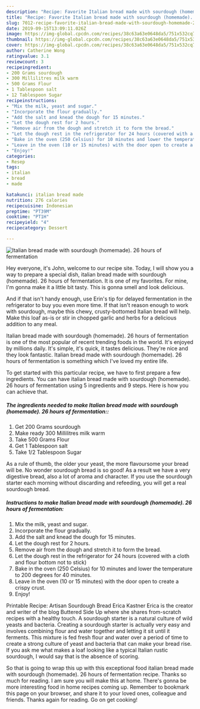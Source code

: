 ```yaml
---
description: "Recipe: Favorite Italian bread made ​​with sourdough (homemade). 26 hours of fermentation"
title: "Recipe: Favorite Italian bread made ​​with sourdough (homemade). 26 hours of fermentation"
slug: 7012-recipe-favorite-italian-bread-made-with-sourdough-homemade-26-hours-of-fermentation
date: 2019-09-15T13:09:11.026Z
image: https://img-global.cpcdn.com/recipes/38c63a63e0648da5/751x532cq70/italian-bread-made-with-sourdough-homemade-26-hours-of-fermentation-recipe-main-photo.jpg
thumbnail: https://img-global.cpcdn.com/recipes/38c63a63e0648da5/751x532cq70/italian-bread-made-with-sourdough-homemade-26-hours-of-fermentation-recipe-main-photo.jpg
cover: https://img-global.cpcdn.com/recipes/38c63a63e0648da5/751x532cq70/italian-bread-made-with-sourdough-homemade-26-hours-of-fermentation-recipe-main-photo.jpg
author: Catherine Wong
ratingvalue: 3.1
reviewcount: 3
recipeingredient:
- 200 Grams sourdough
- 300 Millilitres milk warm
- 500 Grams Flour
- 1 Tablespoon salt
- 12 Tablespoon Sugar
recipeinstructions:
- "Mix the milk, yeast and sugar."
- "Incorporate the flour gradually."
- "Add the salt and knead the dough for 15 minutes."
- "Let the dough rest for 2 hours."
- "Remove air from the dough and stretch it to form the bread."
- "Let the dough rest in the refrigerator for 24 hours (covered with a cloth and flour bottom not to stick)"
- "Bake in the oven (250 Celsius) for 10 minutes and lower the temperature to 200 degrees for 40 minutes."
- "Leave in the oven (10 or 15 minutes) with the door open to create a crispy crust."
- "Enjoy!"
categories:
- Resep
tags:
- italian
- bread
- made

katakunci: italian bread made
nutrition: 276 calories
recipecuisine: Indonesian
preptime: "PT39M"
cooktime: "PT1H"
recipeyield: "4"
recipecategory: Dessert

---
```



![Italian bread made ​​with sourdough (homemade). 26 hours of fermentation](https://img-global.cpcdn.com/recipes/38c63a63e0648da5/751x532cq70/italian-bread-made-with-sourdough-homemade-26-hours-of-fermentation-recipe-main-photo.jpg)

Hey everyone, it's John, welcome to our recipe site. Today, I will show you a way to prepare a special dish, italian bread made ​​with sourdough (homemade). 26 hours of fermentation. It is one of my favorites. For mine, I'm gonna make it a little bit tasty. This is gonna smell and look delicious.

And if that isn&#39;t handy enough, use Erin&#39;s tip for delayed fermentation in the refrigerator to buy you even more time. If that isn&#39;t reason enough to work with sourdough, maybe this chewy, crusty-bottomed Italian bread will help. Make this loaf as-is or stir in chopped garlic and herbs for a delicious addition to any meal.

Italian bread made ​​with sourdough (homemade). 26 hours of fermentation is one of the most popular of recent trending foods in the world. It's enjoyed by millions daily. It's simple, it's quick, it tastes delicious. They're nice and they look fantastic. Italian bread made ​​with sourdough (homemade). 26 hours of fermentation is something which I've loved my entire life.


To get started with this particular recipe, we have to first prepare a few ingredients. You can have italian bread made ​​with sourdough (homemade). 26 hours of fermentation using 5 ingredients and 9 steps. Here is how you can achieve that.

##### The ingredients needed to make Italian bread made ​​with sourdough (homemade). 26 hours of fermentation::

1. Get 200 Grams sourdough
1. Make ready 300 Millilitres milk warm
1. Take 500 Grams Flour
1. Get 1 Tablespoon salt
1. Take 1/2 Tablespoon Sugar


As a rule of thumb, the older your yeast, the more flavoursome your bread will be. No wonder sourdough bread is so good! As a result we have a very digestive bread, also a lot of aroma and character. If you use the sourdough starter each morning without discarding and refeeding, you will get a real sourdough bread. 

##### Instructions to make Italian bread made ​​with sourdough (homemade). 26 hours of fermentation:

1. Mix the milk, yeast and sugar.
1. Incorporate the flour gradually.
1. Add the salt and knead the dough for 15 minutes.
1. Let the dough rest for 2 hours.
1. Remove air from the dough and stretch it to form the bread.
1. Let the dough rest in the refrigerator for 24 hours (covered with a cloth and flour bottom not to stick)
1. Bake in the oven (250 Celsius) for 10 minutes and lower the temperature to 200 degrees for 40 minutes.
1. Leave in the oven (10 or 15 minutes) with the door open to create a crispy crust.
1. Enjoy!


Printable Recipe: Artisan Sourdough Bread Erica Kastner Erica is the creator and writer of the blog Buttered Side Up where she shares from-scratch recipes with a healthy touch. A sourdough starter is a natural culture of wild yeasts and bacteria. Creating a sourdough starter is actually very easy and involves combining flour and water together and letting it sit until it ferments. This mixture is fed fresh flour and water over a period of time to create a strong culture of yeast and bacteria that can make your bread rise. If you ask me what makes a loaf looking like a typical Italian rustic sourdough, I would say that is the absence of scoring. 

So that is going to wrap this up with this exceptional food italian bread made ​​with sourdough (homemade). 26 hours of fermentation recipe. Thanks so much for reading. I am sure you will make this at home. There's gonna be more interesting food in home recipes coming up. Remember to bookmark this page on your browser, and share it to your loved ones, colleague and friends. Thanks again for reading. Go on get cooking!
